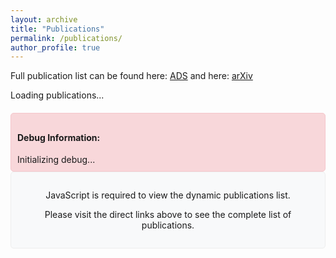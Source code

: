 ```yaml
---
layout: archive
title: "Publications"
permalink: /publications/
author_profile: true
---
```


Full publication list can be found here: [ADS](https://ui.adsabs.harvard.edu/search/q=orcid%3A0000-0002-5992-7586&sort=date%20desc%2C%20bibcode%20desc&p_=0) and here: [arXiv](https://arxiv.org/search/?query=sihan+yuan&searchtype=all&source=header)

<div id="publications-container">
  <p>Loading publications...</p>
</div>

<div id="debug-info" style="background-color: #f8d7da; border: 1px solid #f5c6cb; padding: 10px; margin-top: 20px; border-radius: 5px;">
  <h4>Debug Information:</h4>
  <div id="debug-status">Initializing debug...</div>
</div>

<noscript>
  <div class="publication-notice">
    <p>JavaScript is required to view the dynamic publications list.</p>
    <p>Please visit the direct links above to see the complete list of publications.</p>
  </div>
</noscript>

<script src="https://code.jquery.com/jquery-3.6.0.min.js"></script>
<script>
// Debug function to update both console and visible debug area
function debug(message) {
  console.log('DEBUG: ' + message);
  $('#debug-status').append('<div>' + message + '</div>');
}

// Check if jQuery is loaded correctly
if (typeof jQuery != 'undefined') {
  debug('jQuery is loaded (version: ' + jQuery.fn.jquery + ')');
} else {
  debug('jQuery is NOT loaded!');
}

$(document).ready(function() {
  debug('Document ready event fired');
  
  // Verify URL of the JSON file
  var jsonUrl = "/assets/js/publications.json";
  debug('Going to fetch JSON data from: ' + jsonUrl);
  
  // Simple approach: load the JSON file directly
  $.ajax({
    url: jsonUrl,
    dataType: "json",
    cache: false,
    beforeSend: function() {
      debug('AJAX request started');
    },
    success: function(data) {
      debug('AJAX request successful');
      try {
        if (!data) {
          debug('ERROR: data is null or undefined');
          return;
        }
        
        debug('Data object received: ' + JSON.stringify(data).substring(0, 100) + '...');
        
        const lastUpdated = data.last_updated || "";
        debug('Last updated: ' + lastUpdated);
        
        const publications = data.publications || [];
        debug('Number of publications found: ' + publications.length);
        
        if (publications.length > 0) {
          debug('Building HTML for publications');
          let html = "<div class='publications-list'>";
          
          // Add last updated info
          html += `<p class="last-updated">Last updated: ${lastUpdated}</p>`;
          
          // Add publications
          for (let i = 0; i < publications.length; i++) {
            const pub = publications[i];
            
            // Format citation count if available
            const citationBadge = pub.citation_count > 0 
              ? `<span class="citation-badge" title="Citation count">📄 ${pub.citation_count}</span>` 
              : '';
            
            html += `
              <div class="publication-item">
                <div class="publication-title">
                  <a href="${pub.ads_link}" target="_blank">${pub.title}</a>
                </div>
                <div class="publication-authors">${pub.authors}</div>
                <div class="publication-journal">${pub.journal_info}</div>
                <div class="publication-metrics">
                  ${citationBadge}
                </div>
                <div class="publication-links">
            `;
            
            // Add links
            if (pub.ads_link) {
              html += `<a href="${pub.ads_link}" target="_blank" class="pub-link">ADS</a>`;
            }
            
            if (pub.arxiv_link) {
              html += ` | <a href="${pub.arxiv_link}" target="_blank" class="pub-link">arXiv</a>`;
            }
            
            html += `
                </div>
              </div>
            `;
          }
          
          html += "</div>";
          
          debug('Updating DOM with publications HTML');
          $("#publications-container").html(html);
          debug('DOM updated successfully');
        } else {
          debug('No publications found in the data');
          $("#publications-container").html(`
            <div class="publication-notice">
              <p>No publications found.</p>
              <p>Please check back later or visit the direct links above.</p>
            </div>
          `);
        }
      } catch (e) {
        debug('ERROR in success handler: ' + e.message);
        debug('Error stack: ' + e.stack);
      }
    },
    error: function(jqXHR, textStatus, errorThrown) {
      debug('AJAX request failed');
      debug('Status: ' + textStatus);
      debug('Error: ' + errorThrown);
      debug('Response Text: ' + jqXHR.responseText?.substring(0, 100) + '...');
      debug('Status Code: ' + jqXHR.status);
      
      // Simple error handling
      $("#publications-container").html(`
        <div class="publication-notice">
          <p>Unable to load publications data.</p>
          <p>Error: ${textStatus} - ${errorThrown}</p>
          <p>Please visit the direct links above to see the complete list of publications.</p>
        </div>
      `);
    }
  });
});
</script>

<style>
.publications-list {
  padding: 0;
}

.last-updated {
  font-size: 0.8em;
  color: #777;
  margin-bottom: 1.5em;
  text-align: right;
}

.publication-item {
  margin-bottom: 1.5em;
  padding-bottom: 1em;
  border-bottom: 1px solid #eee;
}

.publication-title {
  font-weight: bold;
  margin-bottom: 0.3em;
}

.publication-title a {
  color: #2c3e50;
  text-decoration: none;
}

.publication-title a:hover {
  color: #3498db;
  text-decoration: underline;
}

.publication-authors {
  font-style: italic;
  margin-bottom: 0.3em;
}

.publication-journal {
  color: #666;
  margin-bottom: 0.3em;
}

.publication-metrics {
  margin-bottom: 0.3em;
}

.citation-badge {
  display: inline-block;
  background-color: #f1f8ff;
  color: #0366d6;
  border: 1px solid #c8e1ff;
  border-radius: 3px;
  padding: 0.1em 0.5em;
  font-size: 0.85em;
  margin-right: 0.5em;
}

.publication-links {
  font-size: 0.9em;
}

.pub-link {
  color: #3498db;
  text-decoration: none;
}

.pub-link:hover {
  text-decoration: underline;
}

.publication-notice {
  background-color: #f8f9fa;
  border: 1px solid #eee;
  padding: 1em;
  border-radius: 5px;
  text-align: center;
}
</style>
